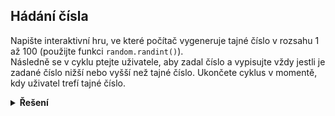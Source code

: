 ## Hádání čísla

Napište interaktivní hru, ve které počítač vygeneruje tajné číslo v rozsahu 1 až 100 (použijte
funkci `random.randint()`).  
Následně se v cyklu ptejte uživatele, aby zadal číslo a vypisujte vždy jestli je zadané číslo nižší nebo vyšší než tajné
číslo. Ukončete cyklus v momentě, kdy uživatel trefí tajné číslo.

<details>
<summary><b>Řešení</b></summary>

```python
import random

hadane_cislo = random.randint(1, 100)

while True:
    tip = int(input('hádej: '))

    if tip == hadane_cislo:
        print('Uhodl jsi!')
        break

    if tip > hadane_cislo:
        print('hadane cislo je nižší')
    elif tip < hadane_cislo:
        print('hádané číslo je vyšší')
```

</details>
